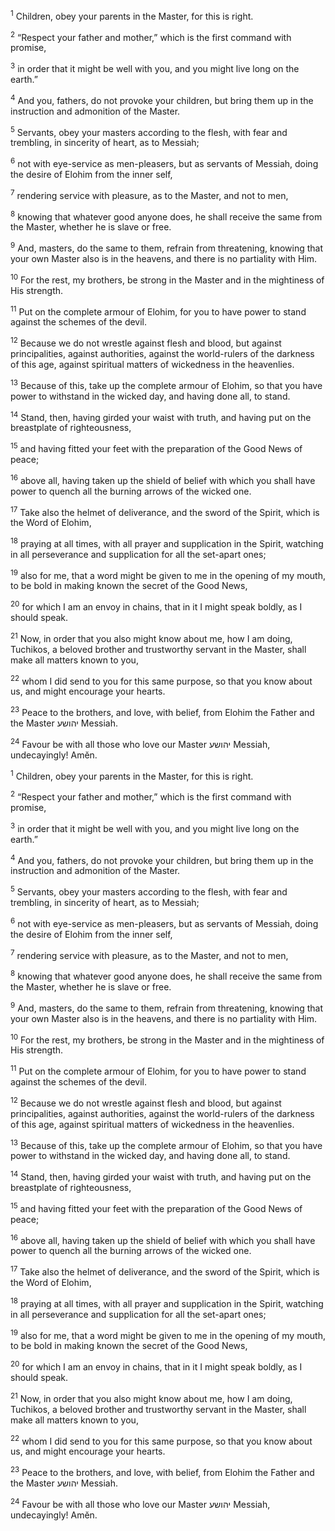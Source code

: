 <sup>1</sup> Children, obey your parents in the Master, for this is right.

<sup>2</sup> “Respect your father and mother,” which is the first command with promise,

<sup>3</sup> in order that it might be well with you, and you might live long on the earth.”

<sup>4</sup> And you, fathers, do not provoke your children, but bring them up in the instruction and admonition of the Master.

<sup>5</sup> Servants, obey your masters according to the flesh, with fear and trembling, in sincerity of heart, as to Messiah;

<sup>6</sup> not with eye-service as men-pleasers, but as servants of Messiah, doing the desire of Elohim from the inner self,

<sup>7</sup> rendering service with pleasure, as to the Master, and not to men,

<sup>8</sup> knowing that whatever good anyone does, he shall receive the same from the Master, whether he is slave or free.

<sup>9</sup> And, masters, do the same to them, refrain from threatening, knowing that your own Master also is in the heavens, and there is no partiality with Him.

<sup>10</sup> For the rest, my brothers, be strong in the Master and in the mightiness of His strength.

<sup>11</sup> Put on the complete armour of Elohim, for you to have power to stand against the schemes of the devil.

<sup>12</sup> Because we do not wrestle against flesh and blood, but against principalities, against authorities, against the world-rulers of the darkness of this age, against spiritual matters of wickedness in the heavenlies.

<sup>13</sup> Because of this, take up the complete armour of Elohim, so that you have power to withstand in the wicked day, and having done all, to stand.

<sup>14</sup> Stand, then, having girded your waist with truth, and having put on the breastplate of righteousness,

<sup>15</sup> and having fitted your feet with the preparation of the Good News of peace;

<sup>16</sup> above all, having taken up the shield of belief with which you shall have power to quench all the burning arrows of the wicked one.

<sup>17</sup> Take also the helmet of deliverance, and the sword of the Spirit, which is the Word of Elohim,

<sup>18</sup> praying at all times, with all prayer and supplication in the Spirit, watching in all perseverance and supplication for all the set-apart ones;

<sup>19</sup> also for me, that a word might be given to me in the opening of my mouth, to be bold in making known the secret of the Good News,

<sup>20</sup> for which I am an envoy in chains, that in it I might speak boldly, as I should speak.

<sup>21</sup> Now, in order that you also might know about me, how I am doing, Tuchikos, a beloved brother and trustworthy servant in the Master, shall make all matters known to you,

<sup>22</sup> whom I did send to you for this same purpose, so that you know about us, and might encourage your hearts.

<sup>23</sup> Peace to the brothers, and love, with belief, from Elohim the Father and the Master יהושע Messiah.

<sup>24</sup> Favour be with all those who love our Master יהושע Messiah, undecayingly! Amĕn.

<sup>1</sup> Children, obey your parents in the Master, for this is right.

<sup>2</sup> “Respect your father and mother,” which is the first command with promise,

<sup>3</sup> in order that it might be well with you, and you might live long on the earth.”

<sup>4</sup> And you, fathers, do not provoke your children, but bring them up in the instruction and admonition of the Master.

<sup>5</sup> Servants, obey your masters according to the flesh, with fear and trembling, in sincerity of heart, as to Messiah;

<sup>6</sup> not with eye-service as men-pleasers, but as servants of Messiah, doing the desire of Elohim from the inner self,

<sup>7</sup> rendering service with pleasure, as to the Master, and not to men,

<sup>8</sup> knowing that whatever good anyone does, he shall receive the same from the Master, whether he is slave or free.

<sup>9</sup> And, masters, do the same to them, refrain from threatening, knowing that your own Master also is in the heavens, and there is no partiality with Him.

<sup>10</sup> For the rest, my brothers, be strong in the Master and in the mightiness of His strength.

<sup>11</sup> Put on the complete armour of Elohim, for you to have power to stand against the schemes of the devil.

<sup>12</sup> Because we do not wrestle against flesh and blood, but against principalities, against authorities, against the world-rulers of the darkness of this age, against spiritual matters of wickedness in the heavenlies.

<sup>13</sup> Because of this, take up the complete armour of Elohim, so that you have power to withstand in the wicked day, and having done all, to stand.

<sup>14</sup> Stand, then, having girded your waist with truth, and having put on the breastplate of righteousness,

<sup>15</sup> and having fitted your feet with the preparation of the Good News of peace;

<sup>16</sup> above all, having taken up the shield of belief with which you shall have power to quench all the burning arrows of the wicked one.

<sup>17</sup> Take also the helmet of deliverance, and the sword of the Spirit, which is the Word of Elohim,

<sup>18</sup> praying at all times, with all prayer and supplication in the Spirit, watching in all perseverance and supplication for all the set-apart ones;

<sup>19</sup> also for me, that a word might be given to me in the opening of my mouth, to be bold in making known the secret of the Good News,

<sup>20</sup> for which I am an envoy in chains, that in it I might speak boldly, as I should speak.

<sup>21</sup> Now, in order that you also might know about me, how I am doing, Tuchikos, a beloved brother and trustworthy servant in the Master, shall make all matters known to you,

<sup>22</sup> whom I did send to you for this same purpose, so that you know about us, and might encourage your hearts.

<sup>23</sup> Peace to the brothers, and love, with belief, from Elohim the Father and the Master יהושע Messiah.

<sup>24</sup> Favour be with all those who love our Master יהושע Messiah, undecayingly! Amĕn.

